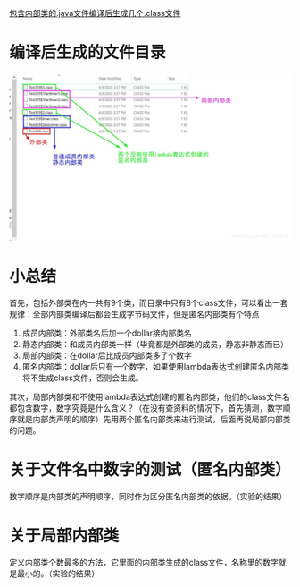 [包含内部类的.java文件编译后生成几个.class文件
](https://blog.csdn.net/qq_40028198/article/details/105345822
)

# 编译后生成的文件目录
![img.png](img.png)

# 小总结
首先，包括外部类在内一共有9个类，而目录中只有8个class文件，可以看出一套规律：全部内部类编译后都会生成字节码文件，但是匿名内部类有个特点
1. 成员内部类：外部类名后加一个dollar接内部类名
2. 静态内部类：和成员内部类一样（毕竟都是外部类的成员，静态非静态而已）
3. 局部内部类：在dollar后比成员内部类多了个数字
4. 匿名内部类：dollar后只有一个数字，如果使用lambda表达式创建匿名内部类将不生成class文件，否则会生成。

其次，局部内部类和不使用lambda表达式创建的匿名内部类，他们的class文件名都包含数字，数字究竟是什么含义？（在没有查资料的情况下，首先猜测，数字顺序就是内部类声明的顺序）先用两个匿名内部类来进行测试，后面再说局部内部类的问题。

# 关于文件名中数字的测试（匿名内部类）
数字顺序是内部类的声明顺序，同时作为区分匿名内部类的依据。（实验的结果）

# 关于局部内部类
定义内部类个数最多的方法，它里面的内部类生成的class文件，名称里的数字就是最小的。（实验的结果）